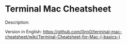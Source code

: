 # Terminal Mac Cheatsheet
Description:

Version in English:
https://github.com/0nn0/terminal-mac-cheatsheet/wiki/Terminal-Cheatsheet-for-Mac-(-basics-)
